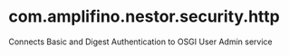 # com.amplifino.nestor.security.http

Connects Basic and Digest Authentication to OSGI User Admin service


